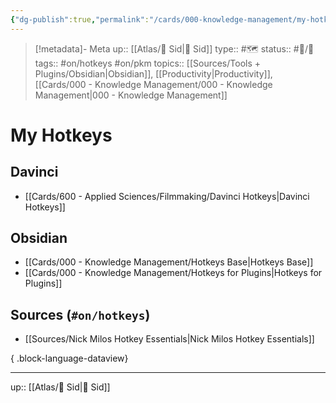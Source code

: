 ```yaml
---
{"dg-publish":true,"permalink":"/cards/000-knowledge-management/my-hotkeys/"}
---
```




> [!metadata]- Meta
> up:: [[Atlas/🧠 Sid\|🧠 Sid]]
> type:: #🗺 
> status:: #📝/🌿 
> tags:: #on/hotkeys #on/pkm
> topics:: [[Sources/Tools + Plugins/Obsidian\|Obsidian]], [[Productivity\|Productivity]], [[Cards/000 - Knowledge Management/000 - Knowledge Management\|000 - Knowledge Management]]

# My Hotkeys

## Davinci
- [[Cards/600 - Applied Sciences/Filmmaking/Davinci Hotkeys\|Davinci Hotkeys]]

## Obsidian
- [[Cards/000 - Knowledge Management/Hotkeys Base\|Hotkeys Base]]
- [[Cards/000 - Knowledge Management/Hotkeys for Plugins\|Hotkeys for Plugins]]

## Sources (`#on/hotkeys`)
- [[Sources/Nick Milos Hotkey Essentials\|Nick Milos Hotkey Essentials]]

{ .block-language-dataview}

---
up:: [[Atlas/🧠 Sid\|🧠 Sid]]